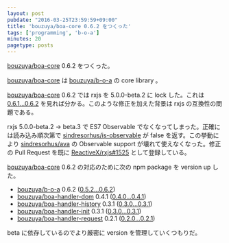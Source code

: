 ```yaml
---
layout: post
pubdate: "2016-03-25T23:59:59+09:00"
title: 'bouzuya/boa-core 0.6.2 をつくった'
tags: ['programming', 'b-o-a']
minutes: 20
pagetype: posts
---
```

[bouzuya/boa-core][] 0.6.2 をつくった。

[bouzuya/boa-core][] は [bouzuya/b-o-a][] の core library 。

[bouzuya/boa-core][] 0.6.2 では rxjs を 5.0.0-beta.2 に lock した。これは [0.6.1...0.6.2](https://github.com/bouzuya/boa-core/compare/0.6.1...0.6.2) を見れば分かる。このような修正を加えた背景は rxjs の互換性の問題である。

rxjs 5.0.0-beta.2 → beta.3 で ES7 Observable でなくなってしまった。正確には読み込み順次第で [sindresorhus/is-observable][] が false を返す。この挙動により [sindresorhus/ava][] の Observable support が壊れて使えなくなった。修正の Pull Request を既に [ReactiveX/rxjs#1525](https://github.com/ReactiveX/rxjs/pull/1525) として登録している。

[bouzuya/boa-core][] 0.6.2 の対応のために次の npm package を version up した。

- [bouzuya/b-o-a][] 0.6.2 ([0.5.2...0.6.2](https://github.com/bouzuya/b-o-a/compare/0.5.2...0.6.2))
- [bouzuya/boa-handler-dom][] 0.4.1 ([0.4.0...0.4.1](https://github.com/bouzuya/boa-handler-dom/compare/0.4.0...0.4.1))
- [bouzuya/boa-handler-history][] 0.3.1 ([0.3.0...0.3.1](https://github.com/bouzuya/boa-handler-history/compare/0.3.0...0.3.1))
- [bouzuya/boa-handler-init][] 0.3.1 ([0.3.0...0.3.1](https://github.com/bouzuya/boa-handler-init/compare/0.3.0...0.3.1))
- [bouzuya/boa-handler-request][] 0.2.1 ([0.2.0...0.2.1](https://github.com/bouzuya/boa-handler-request/compare/0.2.0...0.2.1))

beta に依存しているのでより厳密に version を管理していくつもりだ。

[bouzuya/b-o-a]: https://github.com/bouzuya/b-o-a
[bouzuya/boa-core]: https://github.com/bouzuya/boa-core
[bouzuya/boa-handler-dom]: https://github.com/bouzuya/boa-handler-dom
[bouzuya/boa-handler-history]: https://github.com/bouzuya/boa-handler-history
[bouzuya/boa-handler-init]: https://github.com/bouzuya/boa-handler-init
[bouzuya/boa-handler-request]: https://github.com/bouzuya/boa-handler-request
[sindresorhus/ava]: https://github.com/sindresorhus/ava
[sindresorhus/is-observable]: https://github.com/sindresorhus/is-observable
